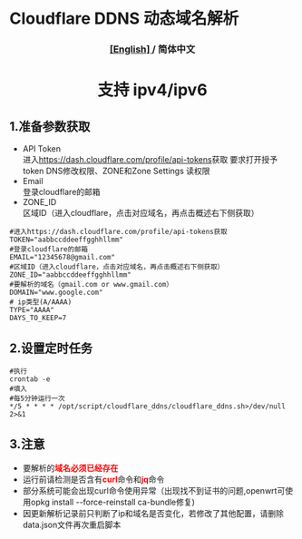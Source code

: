 # Cloudflare DDNS 动态域名解析

<h3  align="center"><a href="./README.md">[English] </a>/ 简体中文<br></h3>

<h1 align="center"> 

支持 ipv4/ipv6<br>
</h1>

## 1.准备参数获取
- API Token<br>
 进入<a>https://dash.cloudflare.com/profile/api-tokens</a>获取
 要求打开授予token DNS修改权限、ZONE和Zone Settings 读权限
- Email<br>
  登录cloudflare的邮箱
- ZONE_ID<br>
  区域ID（进入cloudflare，点击对应域名，再点击概述右下侧获取）

```shell
#进入https://dash.cloudflare.com/profile/api-tokens获取
TOKEN="aabbccddeeffgghhllmm"
#登录cloudflare的邮箱
EMAIL="12345678@gmail.com"
#区域ID（进入cloudflare，点击对应域名，再点击概述右下侧获取）
ZONE_ID="aabbccddeeffgghhllmm"
#要解析的域名（gmail.com or www.gmail.com）
DOMAIN="www.google.com"
# ip类型(A/AAAA)
TYPE="AAAA"
DAYS_TO_KEEP=7
```

## 2.设置定时任务
```shell
#执行
crontab -e
#填入
#每5分钟运行一次
*/5 * * * * /opt/script/cloudflare_ddns/cloudflare_ddns.sh>/dev/null 2>&1
```
## 3.注意
- 要解析的<font color=red>**域名必须已经存在**</font>
- 运行前请检测是否含有<font color=red>**curl**</font>命令和<font color=red>**jq**</font>命令
- 部分系统可能会出现curl命令使用异常（出现找不到证书的问题,openwrt可使用opkg install --force-reinstall ca-bundle修复)
- 因更新解析记录前只判断了ip和域名是否变化，若修改了其他配置，请删除data.json文件再次重启脚本